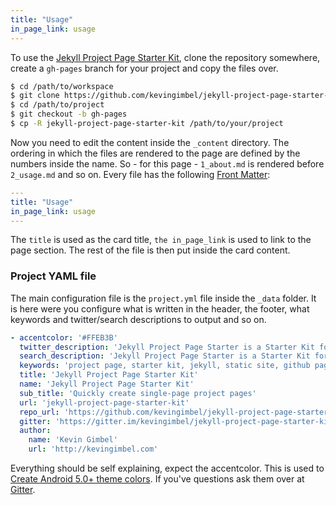 ```yaml
---
title: "Usage"
in_page_link: usage
---
```


To use the [Jekyll Project Page Starter Kit](https://github.com/kevingimbel/jekyll-project-page-starter-kit), clone the repository somewhere, create a `gh-pages` branch for your project and copy the files over.

```sh
$ cd /path/to/workspace
$ git clone https://github.com/kevingimbel/jekyll-project-page-starter-kit
$ cd /path/to/project
$ git checkout -b gh-pages
$ cp -R jekyll-project-page-starter-kit /path/to/your/project
```
Now you need to edit the content inside the `_content` directory. The ordering in which the files are rendered to the page are defined by the numbers inside the name. So - for this page - `1_about.md` is rendered before `2_usage.md` and so on. Every file has the following [Front Matter](http://jekyllrb.com/docs/frontmatter/):

```yaml
---
title: "Usage"
in_page_link: usage
---
```

The `title` is used as the card title, `the in_page_link` is used to link to the page section. The rest of the file is then put inside the card content.

### Project YAML file

The main configuration file is the `project.yml` file inside the `_data` folder. It is here were you configure what is written in the header, the footer, what keywords and twitter/search descriptions to output and so on.

```yaml
- accentcolor: '#FFEB3B'
  twitter_description: 'Jekyll Project Page Starter is a Starter Kit for quickly creating project overview pages'
  search_description: 'Jekyll Project Page Starter is a Starter Kit for quickly creating project overview pages'
  keywords: 'project page, starter kit, jekyll, static site, github pages'
  title: 'Jekyll Project Page Starter Kit'
  name: 'Jekyll Project Page Starter Kit'
  sub_title: 'Quickly create single-page project pages'
  url: 'jekyll-project-page-starter-kit'
  repo_url: 'https://github.com/kevingimbel/jekyll-project-page-starter-kit'
  gitter: 'https://gitter.im/kevingimbel/jekyll-project-page-starter-kit'
  author:
    name: 'Kevin Gimbel'
    url: 'http://kevingimbel.com'

```

Everything should be self explaining, expect the accentcolor. This is used to [Create Android 5.0+ theme colors](http://kevingimbel.com/snippet-theme-color-android-5-0/). If you've questions ask them over at [Gitter](https://gitter.im/kevingimbel/jekyll-project-page-starter-kit).
